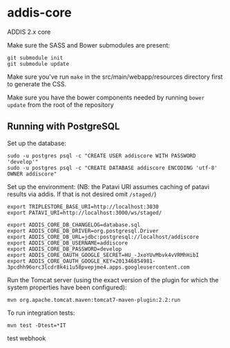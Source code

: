 addis-core
==========

ADDIS 2.x core

Make sure the SASS and Bower submodules are present:

    git submodule init
    git submodule update

Make sure you've run `make` in the src/main/webapp/resources directory first to generate the CSS.

Make sure you have the bower components needed by running `bower update` from the root of the repository

Running with PostgreSQL
-----------------------

Set up the database:

```
sudo -u postgres psql -c "CREATE USER addiscore WITH PASSWORD 'develop'"
sudo -u postgres psql -c "CREATE DATABASE addiscore ENCODING 'utf-8' OWNER addiscore"

```

Set up the environment:
(NB: the Patavi URI assumes caching of patavi results via addis. If that is not desired omit ```/staged/```)

```
export TRIPLESTORE_BASE_URI=http://localhost:3030
export PATAVI_URI=http://localhost:3000/ws/staged/

export ADDIS_CORE_DB_CHANGELOG=database.sql
export ADDIS_CORE_DB_DRIVER=org.postgresql.Driver
export ADDIS_CORE_DB_URL=jdbc:postgresql://localhost/addiscore
export ADDIS_CORE_DB_USERNAME=addiscore
export ADDIS_CORE_DB_PASSWORD=develop
export ADDIS_CORE_OAUTH_GOOGLE_SECRET=HU_-JxoYUvMbvk4vVRMhHibI
export ADDIS_CORE_OAUTH_GOOGLE_KEY=201346854981-3pcdhh96orc3lcdr8k4i1u58pvepjme4.apps.googleusercontent.com
```

Run the Tomcat server (using the exact version of the plugin for which the system properties have been configured):

```
mvn org.apache.tomcat.maven:tomcat7-maven-plugin:2.2:run
```

To run integration tests:
```
mvn test -Dtest=*IT
```

test webhook